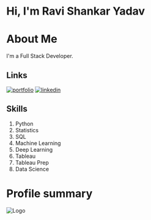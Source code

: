 
# Hi, I'm Ravi Shankar Yadav


#  About Me
I'm a Full Stack Developer.


##  Links
[![portfolio](https://img.shields.io/badge/my_portfolio-000?style=for-the-badge&logo=ko-fi&logoColor=white)](https://github.com/raviiiyadav)
[![linkedin](https://img.shields.io/badge/linkedin-0A66C2?style=for-the-badge&logo=linkedin&logoColor=white)](https://www.linkedin.com/in/ravi-shankar-yadav-212276184)
##  Skills
1. Python
2. Statistics
3. SQL
4. Machine Learning
5. Deep Learning
6. Tableau
7. Tableau Prep
8. Data Science



# Profile summary
![Logo](https://github-readme-stats.vercel.app/api?username=raviiiyadav&&show_icons=true&title_color=ffffff&icon_color=bb2acf&text_color=daf7dc&bg_color=151515)

